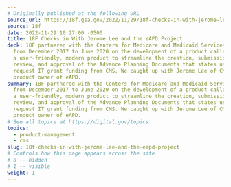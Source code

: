 ```yaml
---
# Originally published at the following URL
source_url: https://18f.gsa.gov/2022/11/29/18f-checks-in-with-jerome-lee-and-the-eapd-project/
source: 18f
date: 2022-11-29 10:27:00 -0500
title: 18F Checks in With Jerome Lee and the eAPD Project
deck: 18F partnered with the Centers for Medicare and Medicaid Services (CMS)
  from December 2017 to June 2020 on the development of a product called eAPD —
  a user-friendly, modern product to streamline the creation, submission,
  review, and approval of the Advance Planning Documents that states use to
  request IT grant funding from CMS. We caught up with Jerome Lee of CMS, the
  product owner of eAPD.
summary: 18F partnered with the Centers for Medicare and Medicaid Services (CMS)
  from December 2017 to June 2020 on the development of a product called eAPD —
  a user-friendly, modern product to streamline the creation, submission,
  review, and approval of the Advance Planning Documents that states use to
  request IT grant funding from CMS. We caught up with Jerome Lee of CMS, the
  product owner of eAPD.
# See all topics at https://digital.gov/topics
topics:
  - product-management
  - cms
slug: 18f-checks-in-with-jerome-lee-and-the-eapd-project
# Controls how this page appears across the site
# 0 -- hidden
# 1 -- visible
weight: 1
---
```

